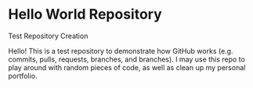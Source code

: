 # Hello World Repository
Test Repository Creation

Hello! This is a test repository to demonstrate how GitHub works (e.g. commits, pulls, requests, branches, and branches).
I may use this repo to play around with random pieces of code, as well as clean up my personal portfolio.  
